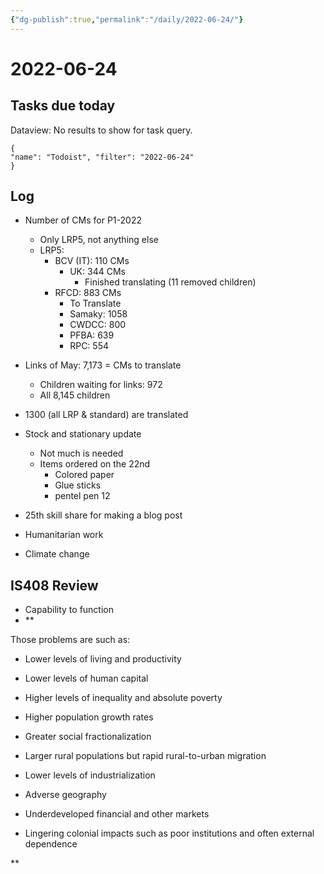 ```yaml
---
{"dg-publish":true,"permalink":"/daily/2022-06-24/"}
---
```


# 2022-06-24

## Tasks due today

<div><div class="dataview dataview-error-box"><p class="dataview dataview-error-message">Dataview: No results to show for task query.</p></div></div>



```todoist 
{ 
"name": "Todoist", "filter": "2022-06-24" 
} 
```

## Log
- Number of CMs for P1-2022
	- Only LRP5, not anything else
	- LRP5: 
		- BCV (IT): 110 CMs
			- UK: 344 CMs
				- Finished translating (11 removed children)
		- RFCD: 883 CMs
			- To Translate
			- Samaky: 1058
			- CWDCC: 800
			- PFBA: 639
			- RPC: 554
- Links of May: 7,173 = CMs to translate
	- Children waiting for links: 972
	- All 8,145 children

- 1300 (all LRP & standard) are translated
- Stock and stationary update
	- Not much is needed
	- Items ordered on the 22nd
		- Colored paper
		- Glue sticks
		- pentel pen 12


- 25th skill share for making a blog post
- Humanitarian work 
- Climate change
## IS408 Review
- Capability to function
- **

Those problems are such as:

-   Lower levels of living and productivity 
    
-   Lower levels of human capital 
    
-   Higher levels of inequality and absolute poverty 
    
-   Higher population growth rates 
    
-   Greater social fractionalization 
    
-   Larger rural populations but rapid rural-to-urban migration 
    
-   Lower levels of industrialization 
    
-   Adverse geography 
    
-   Underdeveloped financial and other markets 
    
-   Lingering colonial impacts such as poor institutions and often external dependence
    

**
